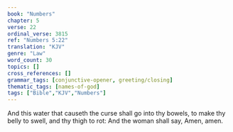```yaml
---
book: "Numbers"
chapter: 5
verse: 22
ordinal_verse: 3815
ref: "Numbers 5:22"
translation: "KJV"
genre: "Law"
word_count: 30
topics: []
cross_references: []
grammar_tags: [conjunctive-opener, greeting/closing]
thematic_tags: [names-of-god]
tags: ["Bible","KJV","Numbers"]
---
```

And this water that causeth the curse shall go into thy bowels, to make thy belly to swell, and thy thigh to rot: And the woman shall say, Amen, amen.
